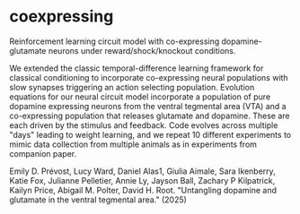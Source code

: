 # coexpressing
Reinforcement learning circuit model with co-expressing dopamine-glutamate neurons under reward/shock/knockout conditions.

We extended the classic temporal-difference learning framework for classical conditioning to incorporate co-expressing neural populations with slow synapses triggering an action selecting population. Evolution equations for our neural circuit model incorporate a population of pure dopamine expressing neurons from the ventral tegmental area (VTA) and a co-expressing population that releases glutamate and dopamine. These are each driven by the stimulus and feedback. Code evolves across multiple "days" leading to weight learning, and we repeat 10 different experiments to mimic data collection from multiple animals as in experiments from companion paper.

Emily D. Prévost, Lucy Ward, Daniel Alas1, Giulia Aimale, Sara Ikenberry, Katie Fox, Julianne Pelletier, Annie Ly, Jayson Ball, Zachary P Kilpatrick, Kailyn Price, Abigail M. Polter, David H. Root. "Untangling dopamine and glutamate in the ventral tegmental area." (2025)

